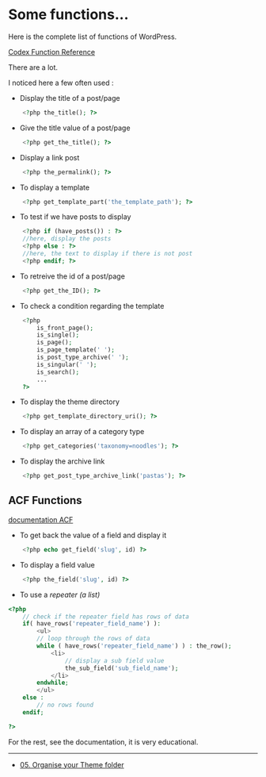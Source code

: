 # Some functions...


Here is the complete list of functions of WordPress.

[Codex Function Reference](https://codex.wordpress.org/Function_Reference)

There are a lot. 

I noticed here a few often used :

- Display the title of a post/page

```php
    <?php the_title(); ?>
```

- Give the title value of a post/page

```php
    <?php get_the_title(); ?>
```

- Display a link post

```php
    <?php the_permalink(); ?>
```

- To display a template

```php
    <?php get_template_part('the_template_path'); ?>
```

- To test if we have posts to display

```php
    <?php if (have_posts()) : ?>
	//here, display the posts
    <?php else : ?>
	//here, the text to display if there is not post
    <?php endif; ?>
```

- To retreive the id of a post/page 
```php
    <?php get_the_ID(); ?>
```

- To check a condition regarding the template

```php
    <?php 
    	is_front_page();
    	is_single();
    	is_page();
    	is_page_template(' ');
    	is_post_type_archive(' ');
        is_singular(' '); 
    	is_search();
    	...
    ?>
```


- To display the theme directory

```php
    <?php get_template_directory_uri(); ?>
```

- To display an array of a category type 

```php
    <?php get_categories('taxonomy=noodles'); ?>
```

- To display the archive link

```php
    <?php get_post_type_archive_link('pastas'); ?>
```



## ACF Functions

[documentation ACF](https://www.advancedcustomfields.com/resources/)


- To get back the value of a field and display it 

```php
    <?php echo get_field('slug', id) ?>
```


- To display a field value

```php
    <?php the_field('slug', id) ?>
```

- To use a *repeater (a list)*

```php
<?php
    // check if the repeater field has rows of data
    if( have_rows('repeater_field_name') ):
        <ul>
        // loop through the rows of data
        while ( have_rows('repeater_field_name') ) : the_row();
            <li>
                // display a sub field value
                the_sub_field('sub_field_name');
            </li>
        endwhile;
        </ul>
    else :
        // no rows found
    endif;

?>
```

For the rest, see the documentation, it is very educational.


----

- [05. Organise your Theme folder](theme-05.theme-organisation.md)
